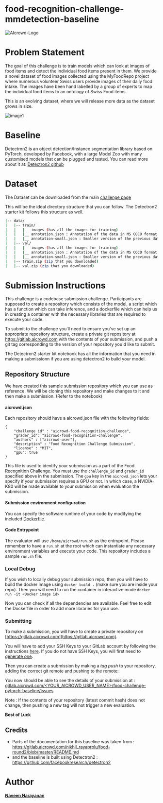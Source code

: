 # food-recognition-challenge-mmdetection-baseline
![AIcrowd-Logo](https://raw.githubusercontent.com/AIcrowd/AIcrowd/master/app/assets/images/misc/aicrowd-horizontal.png)

# Problem Statement

The goal of this challenge is to train models which can look at images of food items and detect the individual food items present in them.
We provide a novel dataset of food images collected using the MyFoodRepo project where numerous volunteer Swiss users provide images of their daily food intake. The images have been hand labelled by a group of experts to map the individual food items to an ontology of Swiss Food items.

This is an evolving dataset, where we will release more data as the dataset grows in size.

![image1](https://i.imgur.com/zS2Nbf0.png)

# Baseline
Detectron2 is an object detection/Instance segmentation library based on PyTorch, developed by Facebook, with a large Model Zoo with many customised models that can be plugged and tested. You can read more about it at: [Detectron2 github](https://github.com/facebookresearch/detectron2)

# Dataset
The Dataset can be downloaded from the main [challenge page](https://www.aicrowd.com/challenges/food-recognition-challenge) 

This will be the ideal directory structure that you can follow. The Detectron2 starter kit follows this structure as well.

```bash
|-- data/
|   |-- train/
|   |   |-- images (has all the images for training)
|   |   |__ annotation.json : Annotation of the data in MS COCO format
|   |   |__ annotation-small.json : Smaller version of the previous dataset
|   |-- val/
|   |   |-- images (has all the images for training)
|   |   |__ annotation.json : Annotation of the data in MS COCO format
|   |   |__ annotation-small.json : Smaller version of the previous dataset
|   |-- train.zip (zip that you downloaded)
|   |-- val.zip (zip that you downloaded)

```

# Submission Instructions

This challenge is a codebase submission challenge. Participants are supposed to create a repository which consists of the model, a script which has a function which can take inference, and a dockerfile which can help us in creating a container with the necessary libraries that are required to execute your code.

To submit to the challenge you'll need to ensure you've set up an appropriate repository structure, create a private git repository at https://gitlab.aicrowd.com with the contents of your submission, and push a git tag corresponding to the version of your repository you'd like to submit.

The Detectron2 starter kit notebook has all the information that you need in making a submissionn if you are using detectron2 to build your model.

## Repository Structure
We have created this sample submission repository which you can use as reference. We will be cloning this repository and make changes to it and then make a submission. (Refer to the notebook)

#### aicrowd.json
Each repository should have a aicrowd.json file with the following fields:

```
{
    "challenge_id" : "aicrowd-food-recognition-challenge",
    "grader_id": "aicrowd-food-recognition-challenge",
    "authors" : ["aicrowd-user"],
    "description" : "Food Recognition Challenge Submission",
    "license" : "MIT",
    "gpu": true
}
```
This file is used to identify your submission as a part of the Food Recognition Challenge.  You must use the `challenge_id` and `grader_id` specified above in the submission. The `gpu` key in the `aicrowd.json` lets your specify if your submission requires a GPU or not. In which case, a NVIDIA-K80 will be made available to your submission when evaluation the submission.

#### Submission environment configuration
You can specify the software runtime of your code by modifying the included [Dockerfile](Dockerfile). 

#### Code Entrypoint
The evaluator will use `/home/aicrowd/run.sh` as the entrypoint. Please remember to have a `run.sh` at the root which can instantiate any necessary environment variables and execute your code. This repository includes a sample `run.sh` file.

### Local Debug

If you wish to locally debug your submission repo, then you will have to build the docker image using `docker build .` (make sure you are inside your repo).
Then you will need to run the container in interactive mode `docker run -it <Docker image id>`

Now you can check if all the dependencies are available. Feel free to edit the Dockerfile in order to add more libraries for your use.

### Submitting 
To make a submission, you will have to create a private repository on [https://gitlab.aicrowd.com](https://gitlab.aicrowd.com).

You will have to add your SSH Keys to your GitLab account by following the instructions [here](https://docs.gitlab.com/ee/gitlab-basics/create-your-ssh-keys.html).
If you do not have SSH Keys, you will first need to [generate one](https://docs.gitlab.com/ee/ssh/README.html#generating-a-new-ssh-key-pair).

Then you can create a submission by making a *tag push* to your repository, adding the correct git remote and pushing to the remote:

You now should be able to see the details of your submission at : 
[gitlab.aicrowd.com/<YOUR_AICROWD_USER_NAME>/food-challenge-pytorch-baseline/issues](gitlab.aicrowd.com/<YOUR_AICROWD_USER_NAME>/food_recognition_detectron2_baseline/issues)


Note : If the contents of your repository (latest commit hash) does not change, then pushing a new tag will not trigger a new evaluation.


**Best of Luck**


## Credits
* Parts of the documentation for this baseline was taken from : https://gitlab.aicrowd.com/nikhil_rayaprolu/food-round2/blob/master/README.md
* and the baseline is built using Detectron2 : https://github.com/facebookresearch/detectron2

# Author   
**[Naveen Narayanan](naveen@ext.aicrowd.com)**
